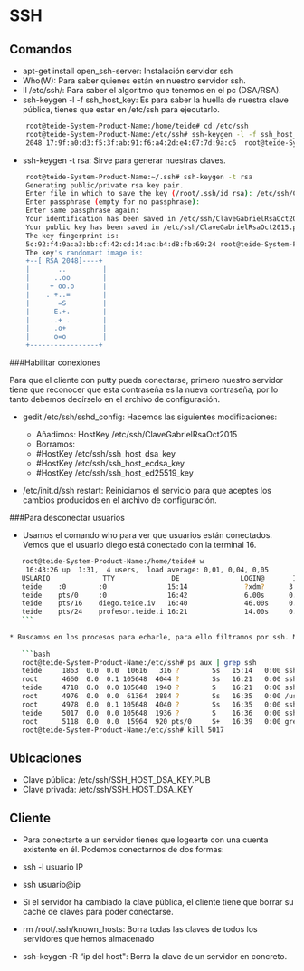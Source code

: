 SSH
=====
 
Comandos
----------

 * apt-get install open_ssh-server: Instalación servidor ssh
 * Who(W): Para saber quienes están en nuestro servidor ssh.
 * ll /etc/ssh/: Para saber el algoritmo que tenemos en el pc (DSA/RSA).
 * ssh-keygen -l -f ssh_host_key: Es para saber la huella de nuestra clave pública, tienes que estar en /etc/ssh para ejecutarlo.
 
 ```bash
     root@teide-System-Product-Name:/home/teide# cd /etc/ssh
     root@teide-System-Product-Name:/etc/ssh# ssh-keygen -l -f ssh_host_rsa_key
     2048 17:9f:a0:d3:f5:3f:ab:91:f6:a4:2d:e4:07:7d:9a:c6  root@teide-System-Product-Name (RSA)
 ```
 
 * ssh-keygen -t rsa: Sirve para generar nuestras claves.

 ```bash
     root@teide-System-Product-Name:~/.ssh# ssh-keygen -t rsa
     Generating public/private rsa key pair.
     Enter file in which to save the key (/root/.ssh/id_rsa): /etc/ssh/ClaveGabrielRsaOct2015
     Enter passphrase (empty for no passphrase):
     Enter same passphrase again:
     Your identification has been saved in /etc/ssh/ClaveGabrielRsaOct2015.
     Your public key has been saved in /etc/ssh/ClaveGabrielRsaOct2015.pub.
     The key fingerprint is:
     5c:92:f4:9a:a3:bb:cf:42:cd:14:ac:b4:d8:fb:69:24 root@teide-System-Product-Name
     The key's randomart image is:
     +--[ RSA 2048]----+
     |       ..         |
     |      ..oo        |
     |     + oo.o       |
     |    . +..=        |
     |       =S         |
     |      E.+.        |
     |     ..+ .        |
     |      .o+         |
     |      o=o         |
     +-----------------+
 ```
 
###Habilitar conexiones 

Para que el cliente con putty pueda conectarse, primero nuestro servidor tiene que reconocer que esta contraseña es la nueva contraseña, por lo tanto debemos decírselo en el archivo de configuración.

* gedit /etc/ssh/sshd_config: Hacemos las siguientes modificaciones:
    - Añadimos: HostKey /etc/ssh/ClaveGabrielRsaOct2015
    - Borramos:
     - \#HostKey /etc/ssh/ssh_host_dsa_key
     - \#HostKey /etc/ssh/ssh_host_ecdsa_key
     - \#HostKey /etc/ssh/ssh_host_ed25519_key


 * /etc/init.d/ssh restart: Reiniciamos el servicio para que aceptes los cambios producidos en el archivo de configuración.

###Para desconectar usuarios
 
* Usamos el comando who para ver que usuarios están conectados. Vemos que el usuario diego está conectado con la terminal 16.
 
 ```bash
    root@teide-System-Product-Name:/home/teide# w
     16:43:26 up  1:31,  4 users,  load average: 0,01, 0,04, 0,05
    USUARIO             TTY              DE               LOGIN@       IDLE     JCPU    PCPU WHAT
    teide    :0        :0               15:14              ?xdm?      3:19      0.16s   init --user
    teide    pts/0     :0               16:42              6.00s      0.07s     0.53s   gnome-terminal
    teide    pts/16    diego.teide.iv   16:40              46.00s     0.06s     0.06s   -bash
    teide    pts/24    profesor.teide.i 16:21              14.00s     0.06s     0.06s   -bash
    ```
    
* Buscamos en los procesos para echarle, para ello filtramos por ssh. Matamos el proceso 5017 ya que es la terminal que está usando Diego.
    
    ```bash
    root@teide-System-Product-Name:/etc/ssh# ps aux | grep ssh
    teide     1863  0.0  0.0  10616   316 ?        Ss   15:14   0:00 ssh-agent -s
    root      4660  0.0  0.1 105648  4044 ?        Ss   16:21   0:00 sshd: teide [priv]  
    teide     4718  0.0  0.0 105648  1940 ?        S    16:21   0:00 sshd: teide@pts/24  
    root      4976  0.0  0.0  61364  2884 ?        Ss   16:35   0:00 /usr/sbin/sshd -D
    root      4978  0.0  0.1 105648  4040 ?        Ss   16:35   0:00 sshd: teide [priv]  
    teide     5017  0.0  0.0 105648  1936 ?        S    16:36   0:00 sshd: teide@pts/16
    root      5118  0.0  0.0  15964  920 pts/0     S+   16:39   0:00 grep --color=auto ssh
    root@teide-System-Product-Name:/etc/ssh# kill 5017
 ```
 
Ubicaciones
--------------
 
  * Clave pública: /etc/ssh/SSH_HOST_DSA_KEY.PUB
  * Clave privada: /etc/ssh/SSH_HOST_DSA_KEY
  
Cliente
---------

* Para conectarte a un servidor tienes que logearte con una cuenta existente en él. Podemos conectarnos de dos formas:
 * ssh -l usuario IP
 * ssh usuario@ip
* Si el servidor ha cambiado la clave pública, el cliente tiene que borrar su caché de claves para poder conectarse.
 
 * rm /root/.ssh/known_hosts: Borra todas las claves de todos los servidores que hemos almacenado
 * ssh-keygen -R “ip del host": Borra la clave de un servidor en concreto.

